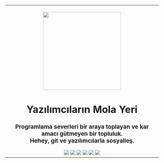 <table align="center">
<tr>
	<td align="center" width="9999">
		<br/>
    	<img src="https://i.imgur.com/Amvinfs.png" height="256" width="256">
		<h1>Yazılımcıların Mola Yeri</h1>
		<h3>Programlama severleri bir araya toplayan ve kar amacı gütmeyen bir topluluk.<br/>Hehey, git ve yazılımcılarla sosyalleş.</h3>
		<a href="https://discord.gg/KazHgb2"><img src="https://img.shields.io/discord/418887354699350028?label=discord"></a>
		<a href="https://t.me/ymyoht"><img src="https://img.shields.io/badge/telegram-ymyoht-informational"></a>
		<a href="https://reddit.com/r/ymyoh"><img src="https://img.shields.io/badge/reddit-ymyoh-red"></a>
		<a href="https://twitter.com/ymyoht"><img src="https://img.shields.io/badge/twitter-ymyoht-blue"></a>
		<a href="https://instagram.com/ymyoh"><img src="https://img.shields.io/badge/instagram-ymyoh-orange"></a>
		<a href="https://github.com/yazilimcilarinmoayeri"><img src="https://img.shields.io/badge/github-yazilimcilarinmoayeri-blueviolet"></a>
		<br/>
	</td>
</tr>
</table>
